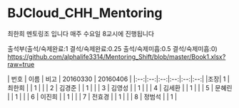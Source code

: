 # BJCloud_CHH_Mentoring
최한희 멘토링조 입니다
매주 수요일 8교시에 진행됩니다

출석부(출석/숙제완료:1 결석/숙제완료:0.25 출석/숙제미흡:0.5 결석/숙제미흡:0)
https://github.com/alphalife3314/Mentoring_Shift/blob/master/Book1.xlsx?raw=true
 
 | 번호 | 이름 | 비고 | 20160330 | 20160406 |
|:--:|:--:|:--:|:--:|:--:|:--:|
|조장| 1 | 최한희 |  | 1 |
|  | 2 | 김경준 |  | 1 |
|  | 3 | 김영성 |  | 1 |
|  | 4 | 김세환 |  | 1 |
|  | 5 | 문혜린 |  | 1 |
|  | 6 | 이진희 |  | 1 |
|  | 7 | 전효경 |  | 1 |
|  | 8 | 정범석 |  | 1 |
